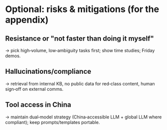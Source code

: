 # Optional: risks & mitigations (for the appendix)

## Resistance or "not faster than doing it myself"

→ pick high‑volume, low‑ambiguity tasks first; show time studies; Friday demos.

## Hallucinations/compliance

→ retrieval from internal KB, no public data for red‑class content, human sign‑off on external comms.

## Tool access in China

→ maintain dual‑model strategy (China‑accessible LLM + global LLM where compliant); keep prompts/templates portable.
